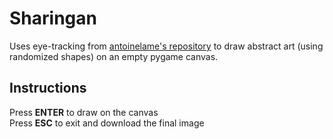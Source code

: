 # Sharingan

Uses eye-tracking from [antoinelame's repository](https://github.com/antoinelame/GazeTracking) to
draw abstract art (using randomized shapes) on an empty pygame canvas.

## Instructions

Press **ENTER** to draw on the canvas<br/>
Press **ESC** to exit and download the final image